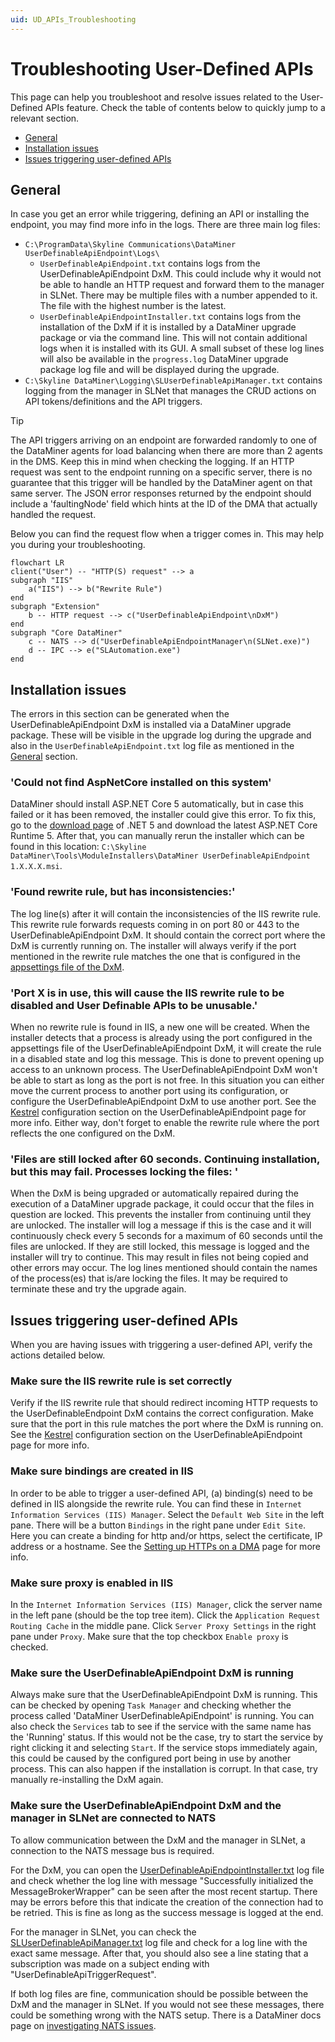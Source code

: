 ```yaml
---
uid: UD_APIs_Troubleshooting
---
```

# Troubleshooting User-Defined APIs

This page can help you troubleshoot and resolve issues related to the User-Defined APIs feature. Check the table of contents below to quickly jump to a relevant section.

- [General](#general)
- [Installation issues](#installation-issues)
- [Issues triggering user-defined APIs](#issues-triggering-user-defined-apis)

## General

In case you get an error while triggering, defining an API or installing the endpoint, you may find more info in the logs. There are three main log files:

- `C:\ProgramData\Skyline Communications\DataMiner UserDefinableApiEndpoint\Logs\`
  - `UserDefinableApiEndpoint.txt` contains logs from the UserDefinableApiEndpoint DxM. This could include why it would not be able to handle an HTTP request and forward them to the manager in SLNet. There may be multiple files with a number appended to it. The file with the highest number is the latest.
  - `UserDefinableApiEndpointInstaller.txt` contains logs from the installation of the DxM if it is installed by a DataMiner upgrade package or via the command line. This will not contain additional logs when it is installed with its GUI. A small subset of these log lines will also be available in the `progress.log` DataMiner upgrade package log file and will be displayed during the upgrade.
- `C:\Skyline DataMiner\Logging\SLUserDefinableApiManager.txt` contains logging from the manager in SLNet that manages the CRUD actions on API tokens/definitions and the API triggers.

> [!TIP]
> The API triggers arriving on an endpoint are forwarded randomly to one of the DataMiner agents for load balancing when there are more than 2 agents in the DMS. Keep this in mind when checking the logging. If an HTTP request was sent to the endpoint running on a specific server, there is no guarantee that this trigger will be handled by the DataMiner agent on that same server. The JSON error responses returned by the endpoint should include a 'faultingNode' field which hints at the ID of the DMA that actually handled the request.

Below you can find the request flow when a trigger comes in. This may help you during your troubleshooting.

```mermaid
flowchart LR
client("User") -- "HTTP(S) request" --> a
subgraph "IIS"
    a("IIS") --> b("Rewrite Rule")
end
subgraph "Extension"
    b -- HTTP request --> c("UserDefinableApiEndpoint\nDxM")
end
subgraph "Core DataMiner"
    c -- NATS --> d("UserDefinableApiEndpointManager\n(SLNet.exe)") 
    d -- IPC --> e("SLAutomation.exe")
end
```

## Installation issues

The errors in this section can be generated when the UserDefinableApiEndpoint DxM is installed via a DataMiner upgrade package. These will be visible in the upgrade log during the upgrade and also in the `UserDefinableApiEndpoint.txt` log file as mentioned in the [General](#general) section.

### 'Could not find AspNetCore installed on this system'

DataMiner should install ASP.NET Core 5 automatically, but in case this failed or it has been removed, the installer could give this error. To fix this, go to the [download page](https://dotnet.microsoft.com/en-us/download/dotnet/5.0) of .NET 5 and download the latest ASP.NET Core Runtime 5. After that, you can manually rerun the installer which can be found in this  location: `C:\Skyline DataMiner\Tools\ModuleInstallers\DataMiner UserDefinableApiEndpoint 1.X.X.X.msi`.

### 'Found rewrite rule, but has inconsistencies:'

The log line(s) after it will contain the inconsistencies of the IIS rewrite rule. This rewrite rule forwards requests coming in on port 80 or 443 to the UserDefinableApiEndpoint DxM. It should contain the correct port where the DxM is currently running on. The installer will always verify if the port mentioned in the rewrite rule matches the one that is configured in the [appsettings file of the DxM](xref:UD_APIs_UserDefinableApiEndpoint#configuring-the-dxm).

### 'Port X is in use, this will cause the IIS rewrite rule to be disabled and User Definable APIs to be unusable.'

When no rewrite rule is found in IIS, a new one will be created. When the installer detects that a process is already using the port configured in the appsettings file of the UserDefinableApiEndpoint DxM, it will create the rule in a disabled state and log this message. This is done to prevent opening up access to an unknown process. The UserDefinableApiEndpoint DxM won't be able to start as long as the port is not free. In this situation you can either move the current process to another port using its configuration, or configure the UserDefinableApiEndpoint DxM to use another port. See the [Kestrel](xref:UD_APIs_UserDefinableApiEndpoint#kestrel) configuration section on the UserDefinableApiEndpoint page for more info. Either way, don't forget to enable the rewrite rule where the port reflects the one configured on the DxM.

### 'Files are still locked after 60 seconds. Continuing installation, but this may fail. Processes locking the files: '

When the DxM is being upgraded or automatically repaired during the execution of a DataMiner upgrade package, it could occur that the files in question are locked. This prevents the installer from continuing until they are unlocked. The installer will log a message if this is the case and it will continuously check every 5 seconds for a maximum of 60 seconds until the files are unlocked. If they are still locked, this message is logged and the installer will try to continue. This may result in files not being copied and other errors may occur. The log lines mentioned should contain the names of the process(es) that is/are locking the files. It may be required to terminate these and try the upgrade again.

## Issues triggering user-defined APIs

When you are having issues with triggering a user-defined API, verify the actions detailed below.

### Make sure the IIS rewrite rule is set correctly

Verify if the IIS rewrite rule that should redirect incoming HTTP requests to the UserDefinableEndpoint DxM contains the correct configuration. Make sure that the port in this rule matches the port where the DxM is running on. See the [Kestrel](xref:UD_APIs_UserDefinableApiEndpoint#kestrel) configuration section on the UserDefinableApiEndpoint page for more info.

### Make sure bindings are created in IIS

In order to be able to trigger a user-defined API, (a) binding(s) need to be defined in IIS alongside the rewrite rule. You can find these in `Internet Information Services (IIS) Manager`. Select the `Default Web Site` in the left pane. There will be a button `Bindings` in the right pane under `Edit Site`. Here you can create a binding for http and/or https, select the certificate, IP address or a hostname. See the [Setting up HTTPs on a DMA](xref:Setting_up_HTTPS_on_a_DMA) page for more info.

### Make sure proxy is enabled in IIS

In the `Internet Information Services (IIS) Manager`, click the server name in the left pane (should be the top tree item). Click the `Application Request Routing Cache` in the middle pane. Click `Server Proxy Settings` in the right pane under `Proxy`. Make sure that the top checkbox `Enable proxy` is checked.

### Make sure the UserDefinableApiEndpoint DxM is running

Always make sure that the UserDefinableApiEndpoint DxM is running. This can be checked by opening `Task Manager` and checking whether the process called 'DataMiner UserDefinableApiEndpoint' is running. You can also check the `Services` tab to see if the service with the same name has the 'Running' status. If this would not be the case, try to start the service by right clicking it and selecting `Start`. If the service stops immediately again, this could be caused by the configured port being in use by another process. This can also happen if the installation is corrupt. In that case, try manually re-installing the DxM again.

### Make sure the UserDefinableApiEndpoint DxM and the manager in SLNet are connected to NATS

To allow communication between the DxM and the manager in SLNet, a connection to the NATS message bus is required.

For the DxM, you can open the [UserDefinableApiEndpointInstaller.txt](#general) log file and check whether the log line with message "Successfully initialized the MessageBrokerWrapper" can be seen after the most recent startup. There may be errors before this that indicate the creation of the connection had to be retried. This is fine as long as the success message is logged at the end.

For the manager in SLNet, you can check the [SLUserDefinableApiManager.txt](#general) log file and check for a log line with the exact same message. After that, you should also see a line stating that a subscription was made on a subject ending with "UserDefinableApiTriggerRequest".

If both log files are fine, communication should be possible between the DxM and the manager in SLNet. If you would not see these messages, there could be something wrong with the NATS setup. There is a DataMiner docs page on [investigating NATS issues](xref:Investigating_NATS_Issues).
